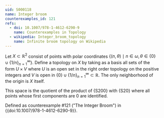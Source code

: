 ```yaml
---
uid: S000118
name: Integer broom
counterexamples_id: 121
refs:
  - doi: 10.1007/978-1-4612-6290-9
    name: Counterexamples in Topology
  - wikipedia: Integer_broom_topology
    name: Infinite broom topology on Wikipedia
---
```

Let $X \subset \mathbb{R}^2$ consist of points with polar coordinates $\{(n,\theta)\ \mid\ n \in \omega, \theta \in \{0\} \cup \{1/n\}_{n=1}^\infty\}$. Define a topology on $X$ by taking as a basis all sets of the form $U \times V$ where $U$ is an open set in the right order topology on the positive integers and $V$ is open in $\{0\} \cup \{1/n\}_{n=1}^\infty \subset \mathbb{R}$. The only neighborhood of the origin is $X$ itself.

This space is the quotient of the product of {S200} with {S20} where all points whose first components are 0 are identified.

Defined as counterexample #121 ("The Integer Broom")
in {{doi:10.1007/978-1-4612-6290-9}}.
